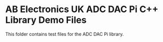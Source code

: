 AB Electronics UK ADC DAC Pi C++ Library Demo Files
=====

This folder contains test files for the ADC DAC Pi library.